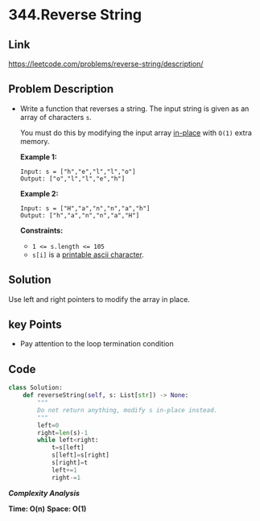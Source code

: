 # 344.Reverse String 

## Link

https://leetcode.com/problems/reverse-string/description/

## Problem Description

- Write a function that reverses a string. The input string is given as an array of characters `s`.

  You must do this by modifying the input array [in-place](https://en.wikipedia.org/wiki/In-place_algorithm) with `O(1)` extra memory.

   

  **Example 1:**

  ```
  Input: s = ["h","e","l","l","o"]
  Output: ["o","l","l","e","h"]
  ```

  **Example 2:**

  ```
  Input: s = ["H","a","n","n","a","h"]
  Output: ["h","a","n","n","a","H"]
  ```

   

  **Constraints:**

  - `1 <= s.length <= 105`
  - `s[i]` is a [printable ascii character](https://en.wikipedia.org/wiki/ASCII#Printable_characters).

## Solution

Use left and right pointers to modify the array in place.

## key Points

* Pay attention to the loop termination condition

## Code

``` py
class Solution:
    def reverseString(self, s: List[str]) -> None:
        """
        Do not return anything, modify s in-place instead.
        """
        left=0
        right=len(s)-1
        while left<right:
            t=s[left]
            s[left]=s[right]
            s[right]=t
            left+=1
            right-=1
```

***Complexity Analysis***

**Time: O(n)**
**Space: O(1)**